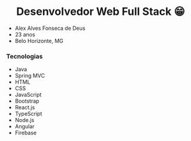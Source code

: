 <h1 align = "center"> Desenvolvedor Web Full Stack 😁 </h1>

- Alex Alves Fonseca de Deus
- 23 anos
- Belo Horizonte, MG

###  Tecnologias
- Java
- Spring MVC
- HTML
- CSS
- JavaScript
- Bootstrap
- React.js
- TypeScript
- Node.js
- Angular
- Firebase
